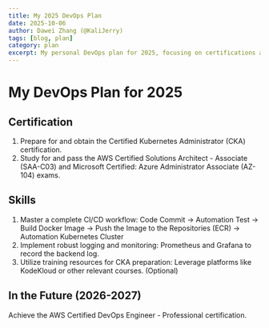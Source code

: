 ```yaml
---
title: My 2025 DevOps Plan
date: 2025-10-06
author: Dawei Zhang (@KaliJerry)
tags: [blog, plan]
category: plan
excerpt: My personal DevOps plan for 2025, focusing on certifications and key skills.
---
```


# My DevOps Plan for 2025

## Certification
1.	Prepare for and obtain the Certified Kubernetes Administrator (CKA) certification.
2.	Study for and pass the AWS Certified Solutions Architect - Associate (SAA-C03) and Microsoft Certified: Azure Administrator Associate (AZ-104) exams.
## Skills
1.	Master a complete CI/CD workflow:
Code Commit -> Automation Test -> Build Docker Image -> Push the Image to the Repositories (ECR) -> Automation Kubernetes Cluster
2.	Implement robust logging and monitoring:
Prometheus and Grafana to record the backend log.
3.	Utilize training resources for CKA preparation:
Leverage platforms like KodeKloud or other relevant courses. (Optional)

## In the Future (2026-2027)
Achieve the AWS Certified DevOps Engineer - Professional certification.
